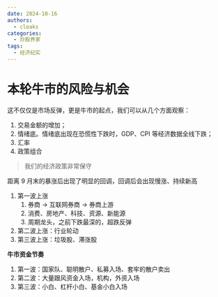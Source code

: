 ```yaml
---
date: 2024-10-16
authors:
  - cloaks
categories:
  - 炒股养家
tags:
  - 经济纪实
---
```


# 本轮牛市的风险与机会

这不仅仅是市场反弹，更是牛市的起点，我们可以从几个方面观察：

1. 交易金额的增加；
2. 情绪底。情绪底出现在恐慌性下跌时，GDP、CPI 等经济数据全线下跌；
3. 汇率
4. 政策组合

> 我们的经济政策非常保守

<!-- more -->

距离 9 月末的暴涨后出现了明显的回调，回调后会出现慢涨、持续新高

1. 第一波上涨
      1. 券商 $\rightarrow$ 互联网券商 $\rightarrow$ 券商上游
      2. 消费、房地产、科技、资源、新能源
      3. 周期龙头，之前下跌最深的，超跌反弹
2. 第二波上涨：行业轮动
3. 第三波上涨：垃圾股、滞涨股

**牛市资金节奏**

1. 第一波：国家队、聪明散户、私募入场、套牢的散户卖出
2. 第二波：大量跟风资金入场，机构，外资入场
3. 第三波：小白、杠杆小白、基金小白入场